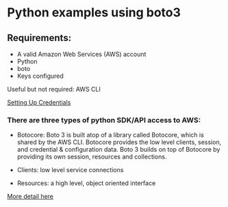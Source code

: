 # Python examples using boto3

## Requirements:
 * A valid Amazon Web Services (AWS) account
 * Python
 * boto
 * Keys configured

Useful but not required:  AWS CLI

[Setting Up Credentials](http://boto3.readthedocs.io/en/latest/guide/configuration.html)


### There are three types of python SDK/API access to AWS:
 * Botocore: Boto 3 is built atop of a library called Botocore, which is shared by the AWS CLI. Botocore provides the low level clients, session, and credential & configuration data. Boto 3 builds on top of Botocore by providing its own session, resources and collections.

 * Clients: low level service connections

 * Resources: a high level, object oriented interface

[More detail here](http://boto3.readthedocs.io/en/latest/guide/new.html)
